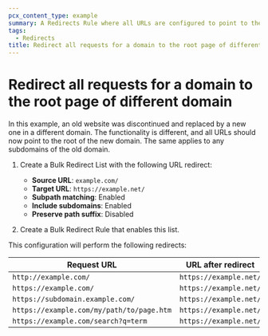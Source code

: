 ```yaml
---
pcx_content_type: example
summary: A Redirects Rule where all URLs are configured to point to the root of a new domain instead of an old domain, including any subdomains of the old domain.
tags:
  - Redirects
title: Redirect all requests for a domain to the root page of different domain
---
```


# Redirect all requests for a domain to the root page of different domain

In this example, an old website was discontinued and replaced by a new one in a different domain. The functionality is different, and all URLs should now point to the root of the new domain. The same applies to any subdomains of the old domain.

1. Create a Bulk Redirect List with the following URL redirect:

    - **Source URL**: `example.com/`
    - **Target URL**: `https://example.net/`
    - **Subpath matching**: Enabled
    - **Include subdomains**: Enabled
    - **Preserve path suffix**: Disabled

2. Create a Bulk Redirect Rule that enables this list.

This configuration will perform the following redirects:

| Request URL                               | URL after redirect     |
| ----------------------------------------- | ---------------------- |
| `http://example.com/`                     | `https://example.net/` |
| `https://example.com/`                    | `https://example.net/` |
| `https://subdomain.example.com/`          | `https://example.net/` |
| `https://example.com/my/path/to/page.htm` | `https://example.net/` |
| `https://example.com/search?q=term`       | `https://example.net/` |